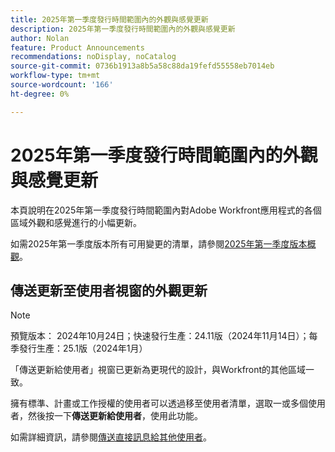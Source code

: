 ```yaml
---
title: 2025年第一季度發行時間範圍內的外觀與感覺更新
description: 2025年第一季度發行時間範圍內的外觀與感覺更新
author: Nolan
feature: Product Announcements
recommendations: noDisplay, noCatalog
source-git-commit: 0736b1913a8b5a58c88da19fefd55558eb7014eb
workflow-type: tm+mt
source-wordcount: '166'
ht-degree: 0%

---
```


# 2025年第一季度發行時間範圍內的外觀與感覺更新

本頁說明在2025年第一季度發行時間範圍內對Adobe Workfront應用程式的各個區域外觀和感覺進行的小幅更新。

如需2025年第一季度版本所有可用變更的清單，請參閱[2025年第一季度版本概觀](/help/quicksilver/product-announcements/product-releases/25-q1-release-activity/25-q1-release-overview.md)。

## 傳送更新至使用者視窗的外觀更新

>[!NOTE]
>
>預覽版本： 2024年10月24日；快速發行生產：24.11版（2024年11月14日）；每季發行生產：25.1版（2024年1月）

「傳送更新給使用者」視窗已更新為更現代的設計，與Workfront的其他區域一致。

擁有標準、計畫或工作授權的使用者可以透過移至使用者清單，選取一或多個使用者，然後按一下&#x200B;**傳送更新給使用者**，使用此功能。

如需詳細資訊，請參閱[傳送直接訊息給其他使用者](/help/quicksilver/people-teams-and-groups/work-directly-with-others/send-direct-messages-to-other-users.md)。

